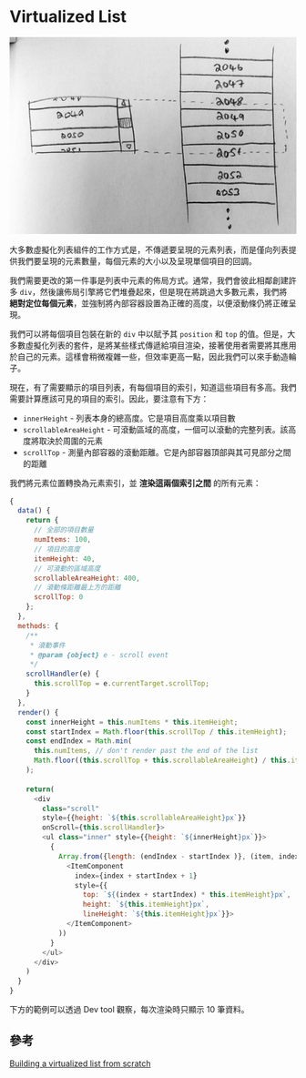 # Virtualized List

![virtualized list](./images/virtualized-list.png)

大多數虛擬化列表組件的工作方式是，不傳遞要呈現的元素列表，而是僅向列表提供我們要呈現的元素數量，每個元素的大小以及呈現單個項目的回調。

我們需要更改的第一件事是列表中元素的佈局方式。通常，我們會彼此相鄰創建許多 `div`，然後讓佈局引擎將它們堆疊起來，但是現在將跳過大多數元素，我們將 **絕對定位每個元素**，並強制將內部容器設置為正確的高度，以便滾動條仍將正確呈現。

我們可以將每個項目包裝在新的 `div` 中以賦予其 `position` 和 `top` 的值。但是，大多數虛擬化列表的套件，是將某些樣式傳遞給項目渲染，接著使用者需要將其應用於自己的元素。這樣會稍微複雜一些，但效率更高一點，因此我們可以來手動造輪子。

現在，有了需要顯示的項目列表，有每個項目的索引，知道這些項目有多高。我們需要計算應該可見的項目的索引。因此，要注意有下方：

- `innerHeight` - 列表本身的總高度。它是項目高度乘以項目數
- `scrollableAreaHeight` - 可滾動區域的高度，一個可以滾動的完整列表。該高度將取決於周圍的元素
- `scrollTop` - 測量內部容器的滾動距離。它是內部容器頂部與其可見部分之間的距離

我們將元素位置轉換為元素索引，並 **渲染這兩個索引之間** 的所有元素：

```js
{
  data() {
    return {
      // 全部的項目數量
      numItems: 100,
      // 項目的高度
      itemHeight: 40,
      // 可滾動的區域高度
      scrollableAreaHeight: 400,
      // 滾動條距離最上方的距離
      scrollTop: 0
    };
  },
  methods: {
    /**
     * 滾動事件
     * @param {object} e - scroll event
     */
    scrollHandler(e) {
      this.scrollTop = e.currentTarget.scrollTop;
    }
  },
  render() {
    const innerHeight = this.numItems * this.itemHeight;
    const startIndex = Math.floor(this.scrollTop / this.itemHeight);
    const endIndex = Math.min(
      this.numItems, // don't render past the end of the list
      Math.floor((this.scrollTop + this.scrollableAreaHeight) / this.itemHeight)
    );

    return(
      <div
        class="scroll"
        style={{height: `${this.scrollableAreaHeight}px`}}
        onScroll={this.scrollHandler}>
        <ul class="inner" style={{height: `${innerHeight}px`}}>
          {
            Array.from({length: (endIndex - startIndex )}, (item, index) => (
              <ItemComponent
                index={index + startIndex + 1}
                style={{
                  top: `${(index + startIndex) * this.itemHeight}px`,
                  height: `${this.itemHeight}px`,
                  lineHeight: `${this.itemHeight}px`}}>
              </ItemComponent>
            ))
          }
        </ul>
      </div>
    )
  }
}
```

下方的範例可以透過 Dev tool 觀察，每次渲染時只顯示 10 筆資料。

<TryBox>
  <es6-virtualized-list-VirtualizedList />
</TryBox>

## 參考

[Building a virtualized list from scratch](https://medium.com/ingeniouslysimple/building-a-virtualized-list-from-scratch-9225e8bec120)
